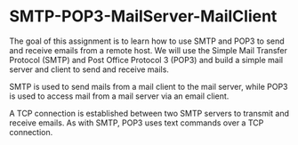 # SMTP-POP3-MailServer-MailClient

The goal of this assignment is to learn how to use SMTP and POP3 to send and receive emails from a remote host. We will use the Simple Mail Transfer Protocol (SMTP) and Post Office Protocol 3 (POP3) and build a simple mail server and client to send and receive mails. 

SMTP is used to send mails from a mail client to the mail server, while POP3 is used to access mail from a mail server via an email client.

A TCP connection is established between two SMTP servers to transmit and receive emails.
As with SMTP, POP3 uses text commands over a TCP connection.
